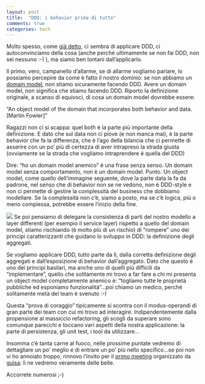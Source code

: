 ```yaml
---
layout: post
title:  "DDD: i behavior prima di tutto"
comments: true
categories: tech
---
```



Molto spesso, come [già detto](http://blog.codiceplastico.com/melkio/index.php/2012/04/11/ddd-sogno-o-realta/), ci sembra di applicare DDD, ci autoconvinciamo della cosa (anche perché ultimamente se non fai DDD, non sei nessuno :-) ), ma siamo ben lontani dall&#8217;applicarlo.

Il primo, vero, campanello d&#8217;allarme, se di allarme vogliamo parlare, lo possiamo percepire da come è fatto il nostro dominio: se non abbiamo un [domain model](http://martinfowler.com/eaaCatalog/domainModel.html), non stiamo sicuramente facendo DDD. Avere un domain model, non significa che stiamo facendo DDD.
Riporto la definizione originale, a scanso di equivoci, di cosa un domain model dovrebbe essere:

&#8220;An object model of the domain that incorporates both behavior and data. [Martin Fowler]&#8221;

Ragazzi non ci si scappa: quel both è la parte più importante della definizione. E dato che sul data non ci piove (e non manca mai), è la parte behavior che fa la differenza, che è l&#8217;ago della bilancia che ci permette di asserire con un po&#8217; più di certezza di aver intrapreso la strada giusta (ovviamente se la strada che vogliamo intraprendere è quella del DDD)

Dire: &#8220;ho un domain model anemico&#8221; è una frase senza senso. Un domain model senza comportamento, non è un domain model. Punto.
Un object model, come quello dell&#8217;immagine seguente, dove la parte data la fa da padrone, nel senso che di behavior non se ne vedono, non è DDD-style e non ci permette di gestire la complessità del business che dobbiamo modellare. Se la complessità non c&#8217;è, siamo a posto, ma se c&#8217;è logica, più o meno complessa, potrebbe essere l&#8217;inizio della fine.

![](http://melkio.codiceplastico.com/images/uploads/2012/04/ClassDiagram-189x300.png)
Se poi pensiamo di delegare la consistenza di parti del nostro modello a layer differenti (per esempio il service layer) rispetto a quello del domain model, stiamo rischiando (è molto più di un rischio) di &#8220;rompere&#8221; uno dei principi caratterizzanti che guidano lo sviluppo in DDD: la definizione degli aggregati.

Se vogliamo applicare DDD, tutto parte da lì, dalla corretta definizione degli aggregati e dall&#8217;esposizione di behavior dall&#8217;aggregato.
Dato che questo è uno dei principi basilari, ma anche uno di quelli più difficili da &#8220;implementare&#8221;, quello che solitamente mi trovo a far fare a chi mi presenta un object model completamente anemico è: &#8220;togliamo tutte le proprietà pubbliche ed esponiamo funzionalità&#8221;&#8230;poi chiamo un medico, perché solitamente metà del team è svenuto :-)

Questa &#8220;prova di coraggio&#8221; tipicamente si scontra con il modus-operandi di gran parte dei team con cui mi trovo ad interagire. Indipendentemente dalla propensione al massiccio refactoring, gli scogli da superare sono comunque parecchi e toccano vari aspetti della nostra applicazione: la parte di persistenza, gli unit test, i tool da utilizzare&#8230;

Insomma c&#8217;è tanta carne al fuoco, nelle prossime puntate vedremo di dettagliare un po&#8217; meglio e di entrare un po&#8217; più nello specifico&#8230;se poi non vi ho annoiato troppo, rinnovo l&#8217;invito per il [primo meeting](http://guisa1.eventbrite.com/) organizzato da [guisa](http://www.guisa.org/): lì ne vedremo veramente delle belle.

Accorrete numerosi ;-)

